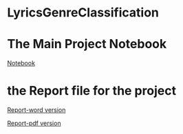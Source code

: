 # LyricsGenreClassification
# The Main Project Notebook
[Notebook](https://github.com/danonprice/LyricsGenreClassification/blob/master/FinalProject/final_project_workbook.ipynb)

# the Report file for the project
[Report-word version](https://github.com/danonprice/LyricsGenreClassification/blob/master/FinalProject/final_paper.docx)

[Report-pdf version](https://github.com/danonprice/LyricsGenreClassification/blob/master/FinalProject/final_paper.pdf)
